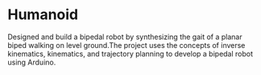 # Humanoid
Designed and build a bipedal robot by synthesizing the gait of a planar biped walking on level ground.The project uses the concepts of inverse kinematics, kinematics, and trajectory planning to develop a bipedal robot using Arduino.
